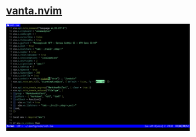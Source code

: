 # [vanta.nvim](https://github.com/emanuel2718/vanta.nvim)

![vanta.nvim](/_image/opt/neovim/vanta.nvim.png)
